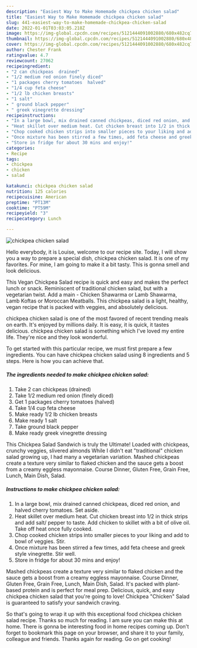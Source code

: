 ```yaml
---
description: "Easiest Way to Make Homemade chickpea chicken salad"
title: "Easiest Way to Make Homemade chickpea chicken salad"
slug: 441-easiest-way-to-make-homemade-chickpea-chicken-salad
date: 2022-01-01T03:03:05.218Z
image: https://img-global.cpcdn.com/recipes/5121444091002880/680x482cq70/chickpea-chicken-salad-recipe-main-photo.jpg
thumbnail: https://img-global.cpcdn.com/recipes/5121444091002880/680x482cq70/chickpea-chicken-salad-recipe-main-photo.jpg
cover: https://img-global.cpcdn.com/recipes/5121444091002880/680x482cq70/chickpea-chicken-salad-recipe-main-photo.jpg
author: Chester Frank
ratingvalue: 4.7
reviewcount: 27062
recipeingredient:
- "2 can chickpeas  drained"
- "1/2 medium red onion finely diced"
- "1 packages cherry tomatoes  halved"
- "1/4 cup feta cheese"
- "1/2 lb chicken breasts"
- "1 salt"
- " ground black pepper"
- " greek vinegrette dressing"
recipeinstructions:
- "In a large bowl, mix drained canned chickpeas, diced red onion, and halved cherry tomatoes. Set aside."
- "Heat skillet over medium heat. Cut chicken breast into 1/2 in thick strips and add salt/ pepper to taste. Add chicken to skillet with a bit of olive oil. Take off heat once fully cooked."
- "Chop cooked chicken strips into smaller pieces to your liking and add to bowl of veggies. Stir."
- "Once mixture has been stirred a few times, add feta cheese and greek style vinegrette. Stir well."
- "Store in fridge for about 30 mins and enjoy!"
categories:
- Recipe
tags:
- chickpea
- chicken
- salad

katakunci: chickpea chicken salad 
nutrition: 125 calories
recipecuisine: American
preptime: "PT13M"
cooktime: "PT59M"
recipeyield: "3"
recipecategory: Lunch

---
```



![chickpea chicken salad](https://img-global.cpcdn.com/recipes/5121444091002880/680x482cq70/chickpea-chicken-salad-recipe-main-photo.jpg)

Hello everybody, it is Louise, welcome to our recipe site. Today, I will show you a way to prepare a special dish, chickpea chicken salad. It is one of my favorites. For mine, I am going to make it a bit tasty. This is gonna smell and look delicious.

This Vegan Chickpea Salad recipe is quick and easy and makes the perfect lunch or snack. Reminiscent of traditional chicken salad, but with a vegetarian twist. Add a main - Chicken Shawarma or Lamb Shawarma, Lamb Koftas or Moroccan Meatballs. This chickpea salad is a light, healthy, vegan recipe that is packed with veggies, and absolutely delicious.

chickpea chicken salad is one of the most favored of recent trending meals on earth. It's enjoyed by millions daily. It is easy, it is quick, it tastes delicious. chickpea chicken salad is something which I've loved my entire life. They're nice and they look wonderful.


To get started with this particular recipe, we must first prepare a few ingredients. You can have chickpea chicken salad using 8 ingredients and 5 steps. Here is how you can achieve that.

<!--inarticleads1-->

##### The ingredients needed to make chickpea chicken salad:

1. Take 2 can chickpeas  (drained)
1. Take 1/2 medium red onion (finely diced)
1. Get 1 packages cherry tomatoes  (halved)
1. Take 1/4 cup feta cheese
1. Make ready 1/2 lb chicken breasts
1. Make ready 1 salt
1. Take  ground black pepper
1. Make ready  greek vinegrette dressing


This Chickpea Salad Sandwich is truly the Ultimate! Loaded with chickpeas, crunchy veggies, slivered almonds While I didn&#39;t eat &#34;traditional&#34; chicken salad growing up, I had many a vegetarian variation. Mashed chickpeas create a texture very similar to flaked chicken and the sauce gets a boost from a creamy eggless mayonnaise. Course Dinner, Gluten Free, Grain Free, Lunch, Main Dish, Salad. 

<!--inarticleads2-->

##### Instructions to make chickpea chicken salad:

1. In a large bowl, mix drained canned chickpeas, diced red onion, and halved cherry tomatoes. Set aside.
1. Heat skillet over medium heat. Cut chicken breast into 1/2 in thick strips and add salt/ pepper to taste. Add chicken to skillet with a bit of olive oil. Take off heat once fully cooked.
1. Chop cooked chicken strips into smaller pieces to your liking and add to bowl of veggies. Stir.
1. Once mixture has been stirred a few times, add feta cheese and greek style vinegrette. Stir well.
1. Store in fridge for about 30 mins and enjoy!


Mashed chickpeas create a texture very similar to flaked chicken and the sauce gets a boost from a creamy eggless mayonnaise. Course Dinner, Gluten Free, Grain Free, Lunch, Main Dish, Salad. It&#39;s packed with plant-based protein and is perfect for meal prep. Delicious, quick, and easy chickpea chicken salad that you&#39;re going to love! Chickpea &#34;Chicken&#34; Salad is guaranteed to satisfy your sandwich craving. 

So that's going to wrap it up with this exceptional food chickpea chicken salad recipe. Thanks so much for reading. I am sure you can make this at home. There is gonna be interesting food in home recipes coming up. Don't forget to bookmark this page on your browser, and share it to your family, colleague and friends. Thanks again for reading. Go on get cooking!
